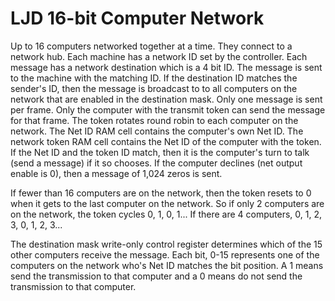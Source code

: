LJD 16-bit Computer Network
===========================

Up to 16 computers networked together at a time.
They connect to a network hub.
Each machine has a network ID set by the controller.
Each message has a network destination which is a 4 bit ID.
The message is sent to the machine with the matching ID.
If the destination ID matches the sender's ID, then the message is broadcast to
to all computers on the network that are enabled in the destination mask.
Only one message is sent per frame.
Only the computer with the transmit token can send the message for that
frame.
The token rotates round robin to each computer on the network.
The Net ID RAM cell contains the computer's own Net ID.
The network token RAM cell contains the Net ID of the computer with the
token.
If the Net ID and the token ID match, then it is the computer's turn to
talk (send a message) if it so chooses.
If the computer declines (net output enable is 0),
then a message of 1,024 zeros is sent.

If fewer than 16 computers are on the network, then the token resets to
0 when it gets to the last computer on the network.  So if only 2
computers are on the network, the token cycles 0, 1, 0, 1...  If there
are 4 computers, 0, 1, 2, 3, 0, 1, 2, 3...

The destination mask write-only control register determines which of
the 15 other computers receive the message.  Each bit, 0-15
represents one of the computers on the network who's Net ID matches
the bit position.  A 1 means
send the transmission to that computer and a 0 means do not send the
transmission to that computer.
